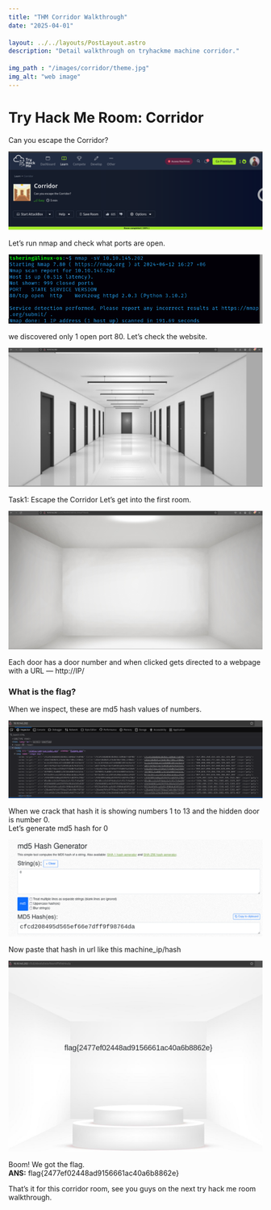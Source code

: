 ```yaml
---
title: "THM Corridor Walkthrough"
date: "2025-04-01"

layout: ../../layouts/PostLayout.astro
description: "Detail walkthrough on tryhackme machine corridor."

img_path : "/images/corridor/theme.jpg"
img_alt: "web image"
---
```


# Try Hack Me Room: Corridor
Can you escape the Corridor?

![CTF](/images/corridor/corridor.png)

Let’s run nmap and check what ports are open.

![CTF](/images/corridor/nmap.png)

we discovered only 1 open port 80. Let’s check the website.

![CTF](/images/corridor/website.png)

Task1: Escape the Corridor
Let’s get into the first room.

![CTF](/images/corridor/room1.png)

Each door has a door number and when clicked gets directed to a webpage with a URL — http://IP/<md5-value-of-the-door-number>

### What is the flag?
When we inspect, these are md5 hash values of numbers.

![CTF](/images/corridor/inspect.png)

When we crack that hash it is showing numbers 1 to 13 and the hidden door is number 0.<br>
Let’s generate md5 hash for 0 

![CTF](/images/corridor/md5.png)

Now paste that hash in url like this machine_ip/hash

![CTF](/images/corridor/flag.png)

Boom! We got the flag.<br>
<b>ANS:</b> flag{2477ef02448ad9156661ac40a6b8862e}

That’s it for this corridor room, see you guys on the next try hack me room walkthrough.